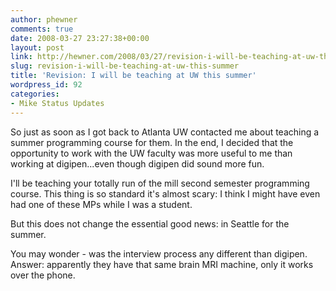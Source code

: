 ```yaml
---
author: phewner
comments: true
date: 2008-03-27 23:27:38+00:00
layout: post
link: http://hewner.com/2008/03/27/revision-i-will-be-teaching-at-uw-this-summer/
slug: revision-i-will-be-teaching-at-uw-this-summer
title: 'Revision: I will be teaching at UW this summer'
wordpress_id: 92
categories:
- Mike Status Updates
---
```


So just as soon as I got back to Atlanta UW contacted me about teaching a summer programming course for them.  In the end, I decided that the opportunity to work with the UW faculty was more useful to me than working at digipen...even though digipen did sound more fun.

I'll be teaching your totally run of the mill second semester programming course.  This thing is so standard it's almost scary: I think I might have even had one of these MPs while I was a student.

But this does not change the essential good news: in Seattle for the summer.

You may wonder - was the interview process any different than digipen.  Answer: apparently they have that same brain MRI machine, only it works over the phone.
